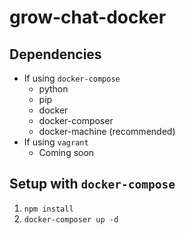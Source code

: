 # grow-chat-docker

## Dependencies

* If using `docker-compose`
  * python
  * pip
  * docker
  * docker-composer
  * docker-machine (recommended)
* If using `vagrant`
  * Coming soon

## Setup with `docker-compose`

1. `npm install`
2. `docker-composer up -d`
